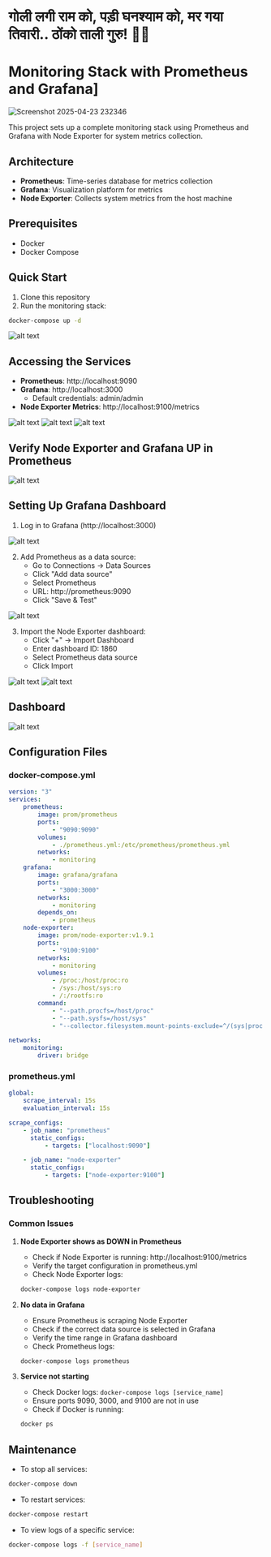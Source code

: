 # गोली लगी राम को, पड़ी घनश्याम को, मर गया तिवारी.. ठोंको ताली गुरु! 👏😄
# Monitoring Stack with Prometheus and Grafana]

![Screenshot 2025-04-23 232346](https://github.com/user-attachments/assets/6f83d6f4-005f-4498-a090-caa0f8c305e3)

This project sets up a complete monitoring stack using Prometheus and Grafana with Node Exporter for system metrics collection.

## Architecture

-   **Prometheus**: Time-series database for metrics collection
-   **Grafana**: Visualization platform for metrics
-   **Node Exporter**: Collects system metrics from the host machine

## Prerequisites

-   Docker
-   Docker Compose

## Quick Start

1. Clone this repository
2. Run the monitoring stack:

```bash
docker-compose up -d
```
![alt text](<Screenshot 2025-04-23 172546.png>)

## Accessing the Services

-   **Prometheus**: http://localhost:9090
-   **Grafana**: http://localhost:3000
    -   Default credentials: admin/admin
-   **Node Exporter Metrics**: http://localhost:9100/metrics

![alt text](<Screenshot 2025-04-23 230006.png>)
![alt text](<Screenshot 2025-04-23 230049.png>)
![alt text](<Screenshot 2025-04-23 230542.png>)

## Verify Node Exporter and Grafana UP in Prometheus

![alt text](<Screenshot 2025-04-23 232407.png>)

## Setting Up Grafana Dashboard

1. Log in to Grafana (http://localhost:3000)

![alt text](<Screenshot 2025-04-23 232426.png>)

2. Add Prometheus as a data source:
    - Go to Connections → Data Sources
    - Click "Add data source"
    - Select Prometheus
    - URL: http://prometheus:9090
    - Click "Save & Test"

![alt text](<Screenshot 2025-04-23 232442.png>)

3. Import the Node Exporter dashboard:
    - Click "+" → Import Dashboard
    - Enter dashboard ID: 1860
    - Select Prometheus data source
    - Click Import

![alt text](<Screenshot 2025-04-23 232456.png>)
![alt text](<Screenshot 2025-04-23 232508.png>)

## Dashboard

![alt text](<Screenshot 2025-04-23 232530.png>)

## Configuration Files

### docker-compose.yml

```yaml
version: "3"
services:
    prometheus:
        image: prom/prometheus
        ports:
            - "9090:9090"
        volumes:
            - ./prometheus.yml:/etc/prometheus/prometheus.yml
        networks:
            - monitoring
    grafana:
        image: grafana/grafana
        ports:
            - "3000:3000"
        networks:
            - monitoring
        depends_on:
            - prometheus
    node-exporter:
        image: prom/node-exporter:v1.9.1
        ports:
            - "9100:9100"
        networks:
            - monitoring
        volumes:
            - /proc:/host/proc:ro
            - /sys:/host/sys:ro
            - /:/rootfs:ro
        command:
            - "--path.procfs=/host/proc"
            - "--path.sysfs=/host/sys"
            - "--collector.filesystem.mount-points-exclude=^/(sys|proc|dev|host|etc)($$|/)"

networks:
    monitoring:
        driver: bridge
```

### prometheus.yml

```yaml
global:
    scrape_interval: 15s
    evaluation_interval: 15s

scrape_configs:
    - job_name: "prometheus"
      static_configs:
          - targets: ["localhost:9090"]

    - job_name: "node-exporter"
      static_configs:
          - targets: ["node-exporter:9100"]
```

## Troubleshooting

### Common Issues

1. **Node Exporter shows as DOWN in Prometheus**

    - Check if Node Exporter is running: http://localhost:9100/metrics
    - Verify the target configuration in prometheus.yml
    - Check Node Exporter logs:

    ```bash
    docker-compose logs node-exporter
    ```

2. **No data in Grafana**

    - Ensure Prometheus is scraping Node Exporter
    - Check if the correct data source is selected in Grafana
    - Verify the time range in Grafana dashboard
    - Check Prometheus logs:

    ```bash
    docker-compose logs prometheus
    ```

3. **Service not starting**
    - Check Docker logs: `docker-compose logs [service_name]`
    - Ensure ports 9090, 3000, and 9100 are not in use
    - Check if Docker is running:
    ```bash
    docker ps
    ```

## Maintenance

-   To stop all services:

```bash
docker-compose down
```

-   To restart services:

```bash
docker-compose restart
```

-   To view logs of a specific service:

```bash
docker-compose logs -f [service_name]
```
